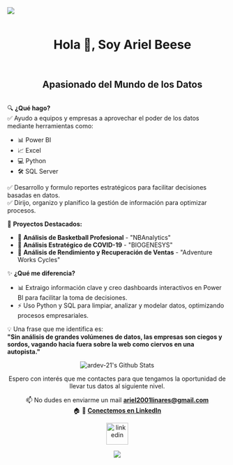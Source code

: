 <!--horizontal divider(gradiant)-->
<img src="https://user-images.githubusercontent.com/73097560/115834477-dbab4500-a447-11eb-908a-139a6edaec5c.gif">

<!--h1 without bottom border-->
<div id="user-content-toc">
  <ul align="center">
    <summary><h1 style="display: inline-block">Hola 👋, Soy Ariel Beese</h1></summary>
  </ul>
</div>

<!--h2 without bottom border-->
<div id="user-content-toc">
  <ul align="center">
    <summary><h2 style="display: inline-block">Apasionado del Mundo de los Datos</h2></summary>
  </ul>
</div>

<!--Intro start-->

🔍 **¿Qué hago?**  
✅ Ayudo a equipos y empresas a aprovechar el poder de los datos mediante herramientas como:
- 📊 Power BI  
- 📈 Excel  
- 💻 Python  
- 🛠️ SQL Server  

✅ Desarrollo y formulo reportes estratégicos para facilitar decisiones basadas en datos.  
✅ Dirijo, organizo y planifico la gestión de información para optimizar procesos.  

🚀 **Proyectos Destacados:**  
- 🤖 **Análisis de Basketball Profesional** - "NBAnalytics"  
- 🦠 **Análisis Estratégico de COVID-19** - "BIOGENESYS"  
- 🚴 **Análisis de Rendimiento y Recuperación de Ventas** - "Adventure Works Cycles"  

✨ **¿Qué me diferencia?**  
- 📊 Extraigo información clave y creo dashboards interactivos en Power BI para facilitar la toma de decisiones.  
- ⚡ Uso Python y SQL para limpiar, analizar y modelar datos, optimizando procesos empresariales.  

💡 Una frase que me identifica es:  
**"Sin análisis de grandes volúmenes de datos, las empresas son ciegos y sordos, vagando hacia fuera sobre la web como ciervos en una autopista."**  

</div>

<div align="center">

<img align="center" src="https://github-readme-stats.vercel.app/api?username=ardev-21&include_all_commits=true&count_private=true&show_icons=true&line_height=20&title_color=7A7ADB&icon_color=2234AE&text_color=D3D3D3&bg_color=0,000000,130F40" alt="ardev-21's Github Stats">

Espero con interés que me contactes para que tengamos la oportunidad de llevar tus datos al siguiente nivel.  

📫 No dudes en enviarme un mail **ariel2001linares@gmail.com**  
🏠 🚀 **[Conectemos en LinkedIn](https://www.linkedin.com/in/ariel21/)**  

<!--Intro end-->


<!--icons and links-->
<p align="center">
<a href="https://www.linkedin.com/in/ariel21/" target="blank">
<img align="center" src="https://user-images.githubusercontent.com/88904952/234979284-68c11d7f-1acc-4f0c-ac78-044e1037d7b0.png" alt="linkedin" height="50" width="50" />
</a>
</p>

<!--profile visit count-->
<div align="center">


<!--horizontal divider(gradiant)-->
<img src="https://user-images.githubusercontent.com/73097560/115834477-dbab4500-a447-11eb-908a-139a6edaec5c.gif">


